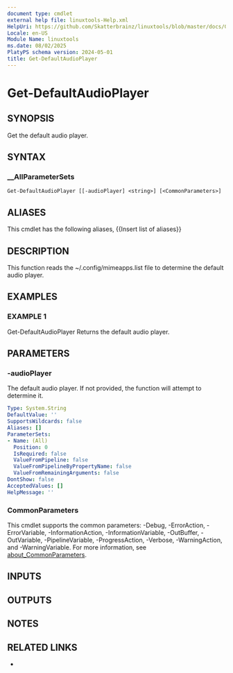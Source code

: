 ```yaml
---
document type: cmdlet
external help file: linuxtools-Help.xml
HelpUri: https://github.com/Skatterbrainz/linuxtools/blob/master/docs/Get-DefaultAudioPlayer.md
Locale: en-US
Module Name: linuxtools
ms.date: 08/02/2025
PlatyPS schema version: 2024-05-01
title: Get-DefaultAudioPlayer
---
```


# Get-DefaultAudioPlayer

## SYNOPSIS

Get the default audio player.

## SYNTAX

### __AllParameterSets

```
Get-DefaultAudioPlayer [[-audioPlayer] <string>] [<CommonParameters>]
```

## ALIASES

This cmdlet has the following aliases,
  {{Insert list of aliases}}

## DESCRIPTION

This function reads the ~/.config/mimeapps.list file to determine the default audio player.

## EXAMPLES

### EXAMPLE 1

Get-DefaultAudioPlayer
Returns the default audio player.

## PARAMETERS

### -audioPlayer

The default audio player.
If not provided, the function will attempt to determine it.

```yaml
Type: System.String
DefaultValue: ''
SupportsWildcards: false
Aliases: []
ParameterSets:
- Name: (All)
  Position: 0
  IsRequired: false
  ValueFromPipeline: false
  ValueFromPipelineByPropertyName: false
  ValueFromRemainingArguments: false
DontShow: false
AcceptedValues: []
HelpMessage: ''
```

### CommonParameters

This cmdlet supports the common parameters: -Debug, -ErrorAction, -ErrorVariable,
-InformationAction, -InformationVariable, -OutBuffer, -OutVariable, -PipelineVariable,
-ProgressAction, -Verbose, -WarningAction, and -WarningVariable. For more information, see
[about_CommonParameters](https://go.microsoft.com/fwlink/?LinkID=113216).

## INPUTS

## OUTPUTS

## NOTES

## RELATED LINKS

- [](https://github.com/Skatterbrainz/linuxtools/blob/master/docs/Get-DefaultAudioPlayer.md)
